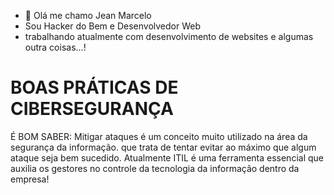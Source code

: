 - 👋 Olá me chamo Jean Marcelo
- Sou Hacker do Bem e Desenvolvedor Web
- trabalhando atualmente com desenvolvimento de websites e algumas outra coisas...!
<h1>BOAS PRÁTICAS DE CIBERSEGURANÇA</h1>
É BOM SABER: Mitigar ataques é um conceito muito utilizado na área da segurança da informação. que trata de tentar evitar ao máximo que algum ataque seja bem sucedido. Atualmente ITIL é uma ferramenta essencial que auxilia os gestores no controle da tecnologia da informação dentro da empresa!

